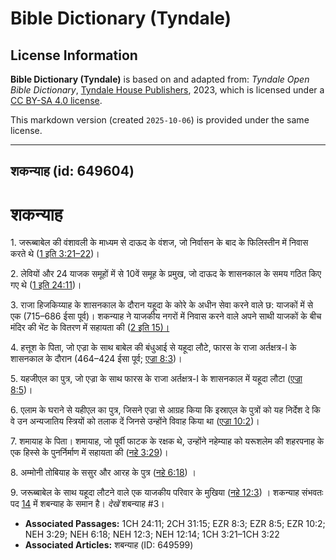 # Bible Dictionary (Tyndale)

## License Information

**Bible Dictionary (Tyndale)** is based on and adapted from: _Tyndale Open Bible Dictionary_, [Tyndale House Publishers](https://tyndaleopenresources.com/), 2023, which is licensed under a [CC BY-SA 4.0 license](https://creativecommons.org/licenses/by-sa/4.0/legalcode.en).

This markdown version (created `2025-10-06`) is provided under the same license.



--------------------------------

## शकन्याह (id: 649604)

शकन्याह
=======

1\. जरूब्बाबेल की वंशावली के माध्यम से दाऊद के वंशज, जो निर्वासन के बाद के फिलिस्तीन में निवास करते थे ([1 इति 3:21–22](https://ref.ly/1Chr3:21-1Chr3:22))।

2\. लेवियों और 24 याजक समूहों में से 10वें समूह के प्रमुख, जो दाऊद के शासनकाल के समय गठित किए गए थे ([1 इति 24:11](https://ref.ly/1Chr24:11))।

3\. राजा हिजकिय्याह के शासनकाल के दौरान यहूदा के कोरे के अधीन सेवा करने वाले छ: याजकों में से एक (715–686 ईसा पूर्व)। शकन्याह ने याजकीय नगरों में निवास करने वाले अपने साथी याजकों के बीच मंदिर की भेंट के वितरण में सहायता की ([2 इति 15\)।](https://ref.ly/2Chr31:15)

4\. हत्तूश के पिता, जो एज्रा के साथ बाबेल की बंधुआई से यहूदा लौटे, फारस के राजा अर्तक्षत्र\-I के शासनकाल के दौरान (464–424 ईसा पूर्व; [एज्रा 8:3](https://ref.ly/Ezra8:3))।

5\. यहजीएल का पुत्र, जो एज्रा के साथ फारस के राजा अर्तक्षत्र\-I के शासनकाल में यहूदा लौटा ([एज्रा 8:5](https://ref.ly/Ezra8:5))।

6\. एलाम के घराने से यहीएल का पुत्र, जिसने एज्रा से आग्रह किया कि इस्राएल के पुत्रों को यह निर्देश दे कि वे उन अन्यजातिय स्त्रियों को तलाक दें जिनसे उन्होंने विवाह किया था ([एज्रा 10:2](https://ref.ly/Ezra10:2))।

7\. शमायाह के पिता। शमायाह, जो पूर्वी फाटक के रक्षक थे, उन्होंने नहेम्याह को यरूशलेम की शहरपनाह के एक हिस्से के पुनर्निर्माण में सहायता की ([नहे 3:29](https://ref.ly/Neh3:29))।

8\. अम्मोनी तोबियाह के ससुर और आरह के पुत्र ([नहे 6:18](https://ref.ly/Neh6:18)) ।

9\. जरूब्बाबेल के साथ यहूदा लौटने वाले एक याजकीय परिवार के मुखिया ([नहे 12:3](https://ref.ly/Neh12:3)) । शकन्याह संभवतः पद [14](https://ref.ly/Neh12:14) में शबन्याह के समान है। *देखें* शबन्याह \#3।

* **Associated Passages:** 1CH 24:11; 2CH 31:15; EZR 8:3; EZR 8:5; EZR 10:2; NEH 3:29; NEH 6:18; NEH 12:3; NEH 12:14; 1CH 3:21–1CH 3:22
* **Associated Articles:** शबन्याह (ID: 649599)

